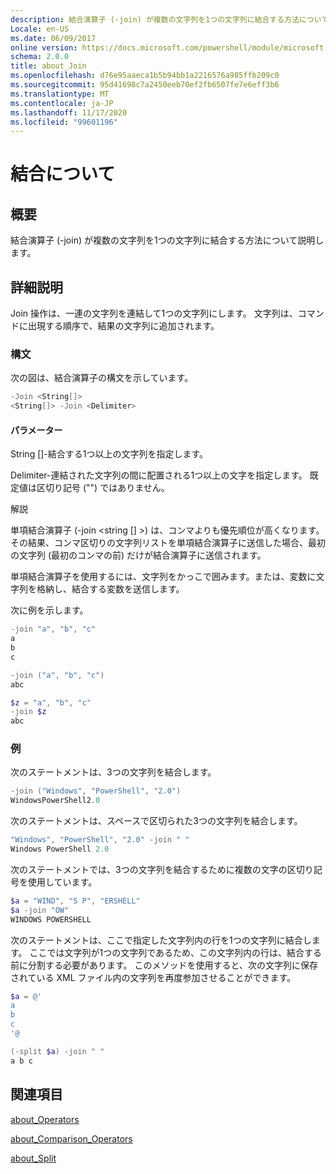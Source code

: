 ```yaml
---
description: 結合演算子 (-join) が複数の文字列を1つの文字列に結合する方法について説明します。
Locale: en-US
ms.date: 06/09/2017
online version: https://docs.microsoft.com/powershell/module/microsoft.powershell.core/about/about_join?view=powershell-7.2&WT.mc_id=ps-gethelp
schema: 2.0.0
title: about_Join
ms.openlocfilehash: d76e95aaeca1b5b94bb1a2216576a985ffb209c0
ms.sourcegitcommit: 95d41698c7a2450eeb70ef2fb6507fe7e6eff3b6
ms.translationtype: MT
ms.contentlocale: ja-JP
ms.lasthandoff: 11/17/2020
ms.locfileid: "99601196"
---
```

# <a name="about-join"></a>結合について

## <a name="short-description"></a>概要
結合演算子 (-join) が複数の文字列を1つの文字列に結合する方法について説明します。

## <a name="long-description"></a>詳細説明

Join 操作は、一連の文字列を連結して1つの文字列にします。 文字列は、コマンドに出現する順序で、結果の文字列に追加されます。

### <a name="syntax"></a>構文

次の図は、結合演算子の構文を示しています。

```powershell
-Join <String[]>
<String[]> -Join <Delimiter>
```

#### <a name="parameters"></a>パラメーター

String []-結合する1つ以上の文字列を指定します。

Delimiter-連結された文字列の間に配置される1つ以上の文字を指定します。 既定値は区切り記号 ("") ではありません。

解説

単項結合演算子 (-join <string [] >) は、コンマよりも優先順位が高くなります。 その結果、コンマ区切りの文字列リストを単項結合演算子に送信した場合、最初の文字列 (最初のコンマの前) だけが結合演算子に送信されます。

単項結合演算子を使用するには、文字列をかっこで囲みます。または、変数に文字列を格納し、結合する変数を送信します。

次に例を示します。

```powershell
-join "a", "b", "c"
a
b
c

-join ("a", "b", "c")
abc

$z = "a", "b", "c"
-join $z
abc
```

### <a name="examples"></a>例

次のステートメントは、3つの文字列を結合します。

```powershell
-join ("Windows", "PowerShell", "2.0")
WindowsPowerShell2.0
```

次のステートメントは、スペースで区切られた3つの文字列を結合します。

```powershell
"Windows", "PowerShell", "2.0" -join " "
Windows PowerShell 2.0
```

次のステートメントでは、3つの文字列を結合するために複数の文字の区切り記号を使用しています。

```powershell
$a = "WIND", "S P", "ERSHELL"
$a -join "OW"
WINDOWS POWERSHELL
```

次のステートメントは、ここで指定した文字列内の行を1つの文字列に結合します。 ここでは文字列が1つの文字列であるため、この文字列内の行は、結合する前に分割する必要があります。 このメソッドを使用すると、次の文字列に保存されている XML ファイル内の文字列を再度参加させることができます。

```powershell
$a = @'
a
b
c
'@

(-split $a) -join " "
a b c
```

## <a name="see-also"></a>関連項目

[about_Operators](about_Operators.md)

[about_Comparison_Operators](about_Comparison_Operators.md)

[about_Split](about_Split.md)

